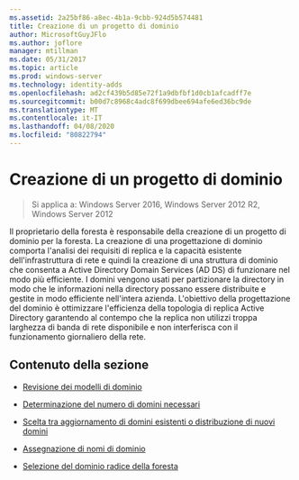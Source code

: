 ```yaml
---
ms.assetid: 2a25bf86-a8ec-4b1a-9cbb-924d5b574481
title: Creazione di un progetto di dominio
author: MicrosoftGuyJFlo
ms.author: joflore
manager: mtillman
ms.date: 05/31/2017
ms.topic: article
ms.prod: windows-server
ms.technology: identity-adds
ms.openlocfilehash: ad2cf439b5d85e72f1a9dbfbf1d0cb1afcadff7e
ms.sourcegitcommit: b00d7c8968c4adc8f699dbee694afe6ed36bc9de
ms.translationtype: MT
ms.contentlocale: it-IT
ms.lasthandoff: 04/08/2020
ms.locfileid: "80822794"
---
```

# <a name="creating-a-domain-design"></a>Creazione di un progetto di dominio

>Si applica a: Windows Server 2016, Windows Server 2012 R2, Windows Server 2012

Il proprietario della foresta è responsabile della creazione di un progetto di dominio per la foresta. La creazione di una progettazione di dominio comporta l'analisi dei requisiti di replica e la capacità esistente dell'infrastruttura di rete e quindi la creazione di una struttura di dominio che consenta a Active Directory Domain Services (AD DS) di funzionare nel modo più efficiente. I domini vengono usati per partizionare la directory in modo che le informazioni nella directory possano essere distribuite e gestite in modo efficiente nell'intera azienda. L'obiettivo della progettazione del dominio è ottimizzare l'efficienza della topologia di replica Active Directory garantendo al contempo che la replica non utilizzi troppa larghezza di banda di rete disponibile e non interferisca con il funzionamento giornaliero della rete.  
  
## <a name="in-this-section"></a>Contenuto della sezione  
  
-   [Revisione dei modelli di dominio](../../ad-ds/plan/Reviewing-the-Domain-Models.md)  
  
-   [Determinazione del numero di domini necessari](../../ad-ds/plan/Determining-the-Number-of-Domains-Required.md)  
  
-   [Scelta tra aggiornamento di domini esistenti o distribuzione di nuovi domini](../../ad-ds/plan/Determining-Whether-to-Upgrade-Existing-Domains-or-Deploy-New-Domains.md)  
  
-   [Assegnazione di nomi di dominio](../../ad-ds/plan/Assigning-Domain-Names.md)  
  
-   [Selezione del dominio radice della foresta](../../ad-ds/plan/Selecting-the-Forest-Root-Domain.md)  
  


